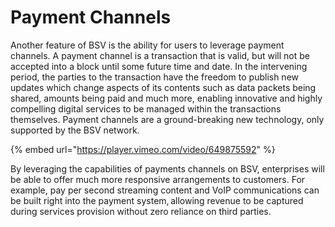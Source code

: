 # Payment Channels

Another feature of BSV is the ability for users to leverage payment channels. A payment channel is a transaction that is valid, but will not be accepted into a block until some future time and date. In the intervening period, the parties to the transaction have the freedom to publish new updates which change aspects of its contents such as data packets being shared, amounts being paid and much more, enabling innovative and highly compelling digital services to be managed within the transactions themselves. Payment channels are a ground-breaking new technology, only supported by the BSV network.

{% embed url="https://player.vimeo.com/video/649875592" %}

By leveraging the capabilities of payments channels on BSV, enterprises will be able to offer much more responsive arrangements to customers. For example, pay per second streaming content and VoIP communications can be built right into the payment system, allowing revenue to be captured during services provision without zero reliance on third parties.
